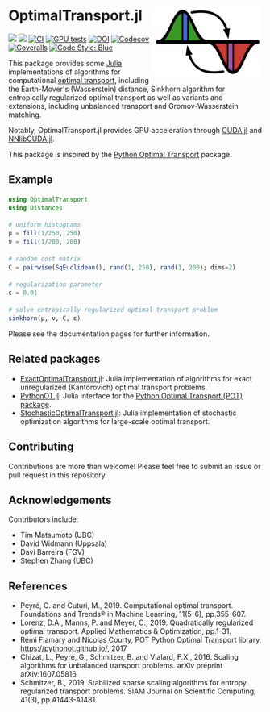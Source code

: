 # OptimalTransport.jl <a href='https://juliaoptimaltransport.github.io/OptimalTransport.jl/dev'><img src="docs/src/assets/logo.svg" align="right" height="138.5" /></a>

[![](https://img.shields.io/badge/docs-stable-blue.svg)](https://JuliaOptimalTransport.github.io/OptimalTransport.jl/stable)
[![](https://img.shields.io/badge/docs-dev-blue.svg)](https://JuliaOptimalTransport.github.io/OptimalTransport.jl/dev)
[![CI](https://github.com/JuliaOptimalTransport/OptimalTransport.jl/workflows/CI/badge.svg?branch=master)](https://github.com/JuliaOptimalTransport/OptimalTransport.jl/actions?query=workflow%3ACI+branch%3Amaster)
[![GPU tests](https://img.shields.io/buildkite/ec407153516cb9bc2a8b66105bc4a418d223ab9bba5f1cbe3a/master?label=GPU%20tests)](https://buildkite.com/julialang/optimaltransport-dot-jl/builds?branch=master)
[![DOI](https://zenodo.org/badge/253333137.svg)](https://zenodo.org/badge/latestdoi/253333137)
[![Codecov](https://codecov.io/gh/JuliaOptimalTransport/OptimalTransport.jl/branch/master/graph/badge.svg)](https://codecov.io/gh/JuliaOptimalTransport/OptimalTransport.jl)
[![Coveralls](https://coveralls.io/repos/github/JuliaOptimalTransport/OptimalTransport.jl/badge.svg?branch=master)](https://coveralls.io/github/JuliaOptimalTransport/OptimalTransport.jl?branch=master)
[![Code Style: Blue](https://img.shields.io/badge/code%20style-blue-4495d1.svg)](https://github.com/invenia/BlueStyle)

This package provides some [Julia](https://julialang.org/) implementations of algorithms for computational [optimal transport](https://optimaltransport.github.io/), including the Earth-Mover's (Wasserstein) distance, Sinkhorn algorithm for entropically regularized optimal transport as well as variants and extensions, including unbalanced transport and Gromov-Wasserstein matching. 

Notably, OptimalTransport.jl provides GPU acceleration through [CUDA.jl](https://github.com/JuliaGPU/CUDA.jl/) and [NNlibCUDA.jl](https://github.com/FluxML/NNlibCUDA.jl).

This package is inspired by the [Python Optimal Transport](https://optimaltransport.github.io/)
package.

## Example

```julia
using OptimalTransport
using Distances

# uniform histograms
μ = fill(1/250, 250)
ν = fill(1/200, 200)

# random cost matrix
C = pairwise(SqEuclidean(), rand(1, 250), rand(1, 200); dims=2)

# regularization parameter
ε = 0.01

# solve entropically regularized optimal transport problem
sinkhorn(μ, ν, C, ε)
```

Please see the documentation pages for further information.

## Related packages

- [ExactOptimalTransport.jl](https://github.com/JuliaOptimalTransport/ExactOptimalTransport.jl): Julia implementation of algorithms for exact unregularized (Kantorovich) optimal transport problems.
- [PythonOT.jl](https://github.com/JuliaOptimalTransport/PythonOT.jl): Julia interface for the [Python Optimal Transport (POT) package](https://pythonot.github.io/).
- [StochasticOptimalTransport.jl](https://github.com/JuliaOptimalTransport/StochasticOptimalTransport.jl): Julia implementation of stochastic optimization algorithms for large-scale optimal transport.

## Contributing

Contributions are more than welcome! Please feel free to submit an issue or pull request in this repository.

## Acknowledgements

Contributors include:

- Tim Matsumoto (UBC)
- David Widmann (Uppsala)
- Davi Barreira (FGV)
- Stephen Zhang (UBC)

## References

- Peyré, G. and Cuturi, M., 2019. Computational optimal transport. Foundations and Trends® in Machine Learning, 11(5-6), pp.355-607.
- Lorenz, D.A., Manns, P. and Meyer, C., 2019. Quadratically regularized optimal transport. Applied Mathematics & Optimization, pp.1-31.
- Rémi Flamary and Nicolas Courty, POT Python Optimal Transport library, https://pythonot.github.io/, 2017
- Chizat, L., Peyré, G., Schmitzer, B. and Vialard, F.X., 2016. Scaling algorithms for unbalanced transport problems. arXiv preprint arXiv:1607.05816.
- Schmitzer, B., 2019. Stabilized sparse scaling algorithms for entropy regularized transport problems. SIAM Journal on Scientific Computing, 41(3), pp.A1443-A1481.
